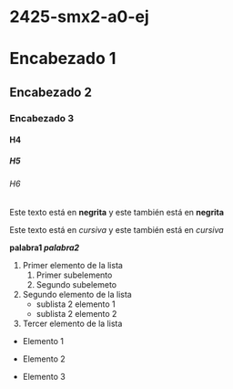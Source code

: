 # 2425-smx2-a0-ej

# Encabezado 1
## Encabezado 2
### Encabezado 3
#### H4
##### H5
###### H6

Este texto está en **negrita** y este también está en __negrita__

Este texto está en *cursiva* y este también está en _cursiva_

**palabra1 _palabra2_**

1. Primer elemento de la lista
	1. Primer subelemento
	2. Segundo subelemeto
2. Segundo elemento de la lista 
	* sublista 2 elemento 1
	* sublista 2 elemento 2
3. Tercer elemento de la lista

* Elemento 1
- Elemento 2
+ Elemento 3

